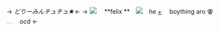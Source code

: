 -> *どりーみんチュチュ★*<-
-> ![](https://media.discordapp.net/attachments/1033062422409384107/1118831056037105714/blur_edges_54.jpg?width=500&height=296)
⠀ **felix **⠀  ![](https://literature.crd.co/assets/images/gallery05/a571d96b_original.gif?v=0b76180b)⠀  he [+]()
⠀ boything aro ⚢ 𓂃⠀ ocd <-